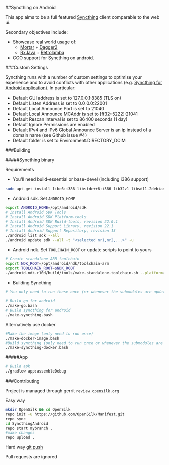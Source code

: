 ##Syncthing on Android

This app aims to be a full featured [Syncthing](https://syncthing.net/) client comparable to the web ui.

Secondary objectives include:

* Showcase real world usage of:
  * [Mortar](https://github.com/square/mortar) + [Dagger2](https://github.com/google/dagger)
  * [RxJava](https://github.com/ReactiveX/RxJava) + [Retrolamba](https://github.com/orfjackal/retrolambda)
* CGO support for Syncthing on android.

###Custom Settings

Syncthing runs with a number of custom settings to optimise your experience and to avoid conflicts with other applications (e.g. [Syncthing for Android application](https://github.com/syncthing/syncthing-android)). In particular:
  - Default GUI address is set to 127.0.0.1:8385 (TLS on)
  - Default Listen Address is set to 0.0.0.0:22001
  - Default Local Announce Port is set to 21040
  - Default Local Announce MCAddr is set to [ff32::5222]:21041
  - Default Rescan Interval is set to 86400 seconds (1 day)
  - Default Ignore Permissions are enabled
  - Default IPv4 and IPv6 Global Announce Server is an ip instead of a domain name (see Github issue #4)
  - Default folder is set to Environment.DIRECTORY_DCIM

###Building

#####Syncthing binary

Requirements

* You'll need build-essential or base-devel (including i386 support)
```bash
sudo apt-get install libc6:i386 libstdc++6:i386 lib32z1 libsdl1.2debian:i386
```
* Android sdk. Set `ANDROID_HOME`
```bash
export ANDROID_HOME=/opt/android/sdk
# Install Android SDK Tools
# Install Android SDK Platform-tools
# Install Android SDK Build-tools, revision 22.0.1
# Install Android Support Library, revision 22.1
# Install Android Support Repository, revision 13
./android list sdk --all
./android update sdk --all -t "<selected nr1,nr2,...>" -u
```

* Android ndk. Set `TOOLCHAIN_ROOT` or update scripts to point to yours
```bash
# Create standalone ARM toolchain
export NDK_ROOT=/opt/android/ndk/toolchain-arm
export TOOLCHAIN_ROOT=$NDK_ROOT
./android-ndk-r10d/build/tools/make-standalone-toolchain.sh --platform=android-21 --install-dir=$NDK_ROOT --arch=arm
```

* Building Syncthing
```bash
# You only need to run these once (or whenever the submodules are updated)

# Build go for android
./make-go.bash
# Build syncthing for android
./make-syncthing.bash
```

Alternatively use docker

```bash
#Make the image (only need to run once)
./make-docker-image.bash
#Build syncthing (only need to run once or whenever the submodules are updated)
./make-syncthing-docker.bash
```

#####App

```bash
# Build apk
./gradlew app:assembleDebug
```

###Contributing

Project is managed through gerrit `review.opensilk.org`

Easy way

```bash
mkdir OpenSilk && cd OpenSilk
repo init -u https://github.com/OpenSilk/Manifest.git
repo sync
cd SyncthingAndroid
repo start mybranch .
#make changes
repo upload .
```

Hard way
[git push](https://gerrit-review.googlesource.com/Documentation/user-upload.html#_git_push)

Pull requests are ignored
